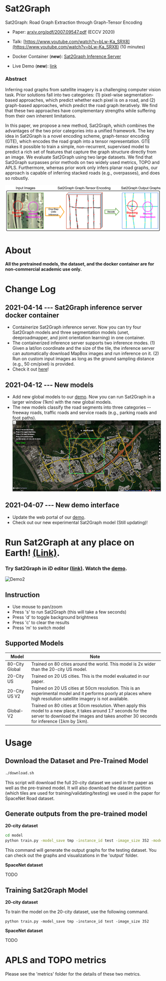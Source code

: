 # Sat2Graph 
Sat2Graph: Road Graph Extraction through Graph-Tensor Encoding

* Paper: [arxiv.org/pdf/2007.09547.pdf](https://arxiv.org/pdf/2007.09547.pdf) (ECCV 2020)

* Talk: [https://www.youtube.com/watch?v=bLw-Ka_SRX8](https://www.youtube.com/watch?v=bLw-Ka_SRX8) (10 minutes)

* Docker Container (**new**): [Sat2Graph Inference Server](docker/)

* Live Demo (**new**): [link](http://128.30.198.28:8080/#background=Mapbox&disable_features=points,traffic_roads,service_roads,paths,buildings,building_parts,indoor,landuse,boundaries,water,rail,pistes,aerialways,power,past_future,others&map=2.08/35.13/-33.31)
### Abstract

Inferring road graphs from satellite imagery is a challenging computer vision task. Prior solutions fall into two categories: (1) pixel-wise segmentation-based approaches, which predict whether each pixel is on a road, and (2) graph-based approaches, which predict the road graph iteratively. We find that these two approaches have complementary strengths while suffering from their own inherent limitations. 
 
In this paper, we propose a new method, Sat2Graph, which combines the advantages of the two prior categories into a unified framework. The key idea in Sat2Graph is a novel encoding scheme, graph-tensor encoding (GTE), which encodes the road graph into a tensor representation. GTE makes it possible to train a simple, non-recurrent, supervised model to predict a rich set of features that capture the graph structure directly from an image. We evaluate Sat2Graph using two large datasets. We find that Sat2Graph surpasses prior methods on two widely used metrics, TOPO and APLS. Furthermore, whereas prior work only infers planar road graphs, our approach is capable of inferring stacked roads (e.g., overpasses), and does so robustly.

![Overview](figures/Sat2Graph2.png)

# About

**All the pretrained models, the dataset, and the docker container are for non-commercial academic use only.**


# Change Log

<!-- ## 2021-05-05 --- Bug in APLS implementation
* There was an implementation bug in the APLS metric which makes the 'recall' part of the score very low. After this fix, the overall APLS score should be 10-20 points higher than before.
* When there is no connected shortest path on the ground truth graph between two control points, the old APLS implementation considers it as a missing shortest path on the **proposed** graph. This gives very low APLS score when the ground truth graph has several connected components.      -->
## 2021-04-14 --- Sat2Graph inference server docker container
* Containerize Sat2Graph inference server. Now you can try four Sat2Graph models and three segmentation models (unet, deeproadmapper, and joint orientation learning) in one container. 
* The containerized inference server supports two inference modes. (1) Given a lat/lon coordinate and the size of the tile, the inference server can automatically download MapBox images and run inference on it. (2) Run on custom input images as long as the ground sampling distance (e.g., 50 cm/pixel) is provided. 
* Check it out [here](docker/)!
## 2021-04-12 --- New models
* Add new global models to our [demo](http://128.30.198.28:8080/#background=Mapbox&disable_features=points,traffic_roads,service_roads,paths,buildings,building_parts,indoor,landuse,boundaries,water,rail,pistes,aerialways,power,past_future,others&map=2.00/13.4/2.6). Now you can run Sat2Graph in a larger window (1km) with the new global models.
* The new models classify the road segments into three categories -- freeway roads, traffic roads and service roads (e.g., parking roads and foot paths). 
![update20210412](figures/update20210412.png)

## 2021-04-07 --- New demo interface
* Update the web portal of our [demo](http://128.30.198.28:8080/#background=Mapbox&disable_features=points,traffic_roads,service_roads,paths,buildings,building_parts,indoor,landuse,boundaries,water,rail,pistes,aerialways,power,past_future,others&map=2.00/13.4/2.6).
* Check out our new experimental Sat2Graph model (Still updating)!
<!-- ![Demo3](figures/demo3.gif | width=256) -->


# Run Sat2Graph at any place on Earth! [(Link)](http://128.30.198.28:8080/#background=Mapbox&disable_features=points,traffic_roads,service_roads,paths,buildings,building_parts,indoor,landuse,boundaries,water,rail,pistes,aerialways,power,past_future,others&map=2.08/35.13/-33.31).


### **Try Sat2Graph in iD editor [(link)](http://128.30.198.28:8080/#background=Mapbox&disable_features=points,traffic_roads,service_roads,paths,buildings,building_parts,indoor,landuse,boundaries,water,rail,pistes,aerialways,power,past_future,others&map=2.08/35.13/-33.31).** **Watch the [demo](https://youtu.be/uqcGPVOBpGg).**

![Demo2](figures/demo2.gif)

## Instruction
* Use mouse to pan/zoom
* Press 's' to run Sat2Graph (this will take a few seconds)
* Press 'd' to toggle background brightness
* Press 'c' to clear the results
* Press 'm' to switch model

## Supported Models
Model | Note 
--------------------- | -------------
80-City Global  | Trained on 80 cities around the world. This model is 2x wider than the 20-city US model. 
20-City US  | Trained on 20 US cities. This is the model evaluated in our paper. 
20-City US V2 | Trained on 20 US cities at 50cm resolution. This is an experimental model and it performs poorly at places where high resolution satellite imagery is not available. 
Global-V2 | Trained on 80 cities at 50cm resolution. When apply this model to a new place, it takes around 17 seconds for the server to download the images and takes another 30 seconds for inference (1km by 1km). 


# Usage
## Download the Dataset and Pre-Trained Model

```bash
./download.sh
```
This script will download the full 20-city dataset we used in the paper as well as the pre-trained model. It will also download the dataset partition (which tiles are used for training/validating/testing) we used in the paper for SpaceNet Road dataset. 

## Generate outputs from the pre-trained model
**20-city dataset**
```bash
cd model
python train.py -model_save tmp -instance_id test -image_size 352 -model_recover ../data/20citiesModel/model -mode test
```
This command will generate the output graphs for the testing dataset. You can check out the graphs and visualizations in the 'output' folder. 


**SpaceNet dataset**

TODO


## Training Sat2Graph Model
**20-city dataset**

To train the model on the 20-city dataset, use the following command. 
```
python train.py -model_save tmp -instance_id test -image_size 352
```   


**SpaceNet dataset**

TODO


# APLS and TOPO metrics
Please see the 'metrics' folder for the details of these two metrics. 






